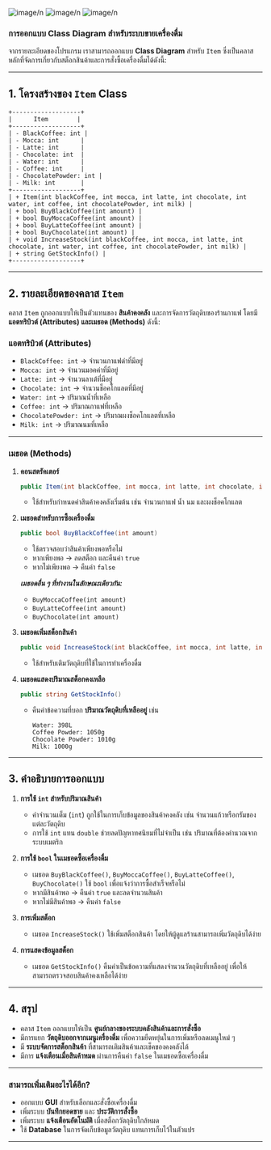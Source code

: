 ![image](https://github.com/user-attachments/assets/5ce45aeb-09ee-46af-a3c8-f7a090928169)/n
![image](https://github.com/user-attachments/assets/a3d3c158-6d4f-48f1-a5fc-e3923eaaa581)/n
![image](https://github.com/user-attachments/assets/3bf1068c-7704-4d98-abcb-64717d0d1b2a)/n



### **การออกแบบ Class Diagram สำหรับระบบขายเครื่องดื่ม**  

จากรายละเอียดของโปรแกรม เราสามารถออกแบบ **Class Diagram** สำหรับ `Item` ซึ่งเป็นคลาสหลักที่จัดการเกี่ยวกับสต็อกสินค้าและการสั่งซื้อเครื่องดื่มได้ดังนี้:

---

## **1. โครงสร้างของ `Item` Class**
```plaintext
+-------------------+
|      Item        |
+-------------------+
| - BlackCoffee: int |
| - Mocca: int      |
| - Latte: int      |
| - Chocolate: int  |
| - Water: int      |
| - Coffee: int     |
| - ChocolatePowder: int |
| - Milk: int       |
+-------------------+
| + Item(int blackCoffee, int mocca, int latte, int chocolate, int water, int coffee, int chocolatePowder, int milk) |
| + bool BuyBlackCoffee(int amount) |
| + bool BuyMoccaCoffee(int amount) |
| + bool BuyLatteCoffee(int amount) |
| + bool BuyChocolate(int amount) |
| + void IncreaseStock(int blackCoffee, int mocca, int latte, int chocolate, int water, int coffee, int chocolatePowder, int milk) |
| + string GetStockInfo() |
+-------------------+
```
---

## **2. รายละเอียดของคลาส `Item`**
คลาส `Item` ถูกออกแบบให้เป็นตัวแทนของ **สินค้าคงคลัง** และการจัดการวัตถุดิบของร้านกาแฟ โดยมี **แอตทริบิวต์ (Attributes) และเมธอด (Methods)** ดังนี้:

### **แอตทริบิวต์ (Attributes)**
- `BlackCoffee: int` → จำนวนกาแฟดำที่มีอยู่
- `Mocca: int` → จำนวนมอคค่าที่มีอยู่
- `Latte: int` → จำนวนลาเต้ที่มีอยู่
- `Chocolate: int` → จำนวนช็อคโกแลตที่มีอยู่
- `Water: int` → ปริมาณน้ำที่เหลือ
- `Coffee: int` → ปริมาณกาแฟที่เหลือ
- `ChocolatePowder: int` → ปริมาณผงช็อคโกแลตที่เหลือ
- `Milk: int` → ปริมาณนมที่เหลือ

---

### **เมธอด (Methods)**
1. **คอนสตรัคเตอร์**
   ```csharp
   public Item(int blackCoffee, int mocca, int latte, int chocolate, int water, int coffee, int chocolatePowder, int milk)
   ```
   - ใช้สำหรับกำหนดค่าสินค้าคงคลังเริ่มต้น เช่น จำนวนกาแฟ น้ำ นม และผงช็อคโกแลต

2. **เมธอดสำหรับการซื้อเครื่องดื่ม**
   ```csharp
   public bool BuyBlackCoffee(int amount)
   ```
   - ใช้ตรวจสอบว่าสินค้าเพียงพอหรือไม่
   - หากเพียงพอ → ลดสต็อก และคืนค่า `true`
   - หากไม่เพียงพอ → คืนค่า `false`
   
   ***เมธอดอื่น ๆ ที่ทำงานในลักษณะเดียวกัน:***
   - `BuyMoccaCoffee(int amount)`
   - `BuyLatteCoffee(int amount)`
   - `BuyChocolate(int amount)`

3. **เมธอดเพิ่มสต็อกสินค้า**
   ```csharp
   public void IncreaseStock(int blackCoffee, int mocca, int latte, int chocolate, int water, int coffee, int chocolatePowder, int milk)
   ```
   - ใช้สำหรับเติมวัตถุดิบที่ใช้ในการทำเครื่องดื่ม

4. **เมธอดแสดงปริมาณสต็อกคงเหลือ**
   ```csharp
   public string GetStockInfo()
   ```
   - คืนค่าข้อความที่บอก **ปริมาณวัตถุดิบที่เหลืออยู่** เช่น  
     ```
     Water: 398L
     Coffee Powder: 1050g
     Chocolate Powder: 1010g
     Milk: 1000g
     ```

---

## **3. คำอธิบายการออกแบบ**
1. **การใช้ `int` สำหรับปริมาณสินค้า**
   - ค่าจำนวนเต็ม (`int`) ถูกใช้ในการเก็บข้อมูลของสินค้าคงคลัง เช่น จำนวนแก้วหรือกรัมของแต่ละวัตถุดิบ
   - การใช้ `int` แทน `double` ช่วยลดปัญหาทศนิยมที่ไม่จำเป็น เช่น ปริมาณที่ต้องคำนวณจากระบบเมตริก

2. **การใช้ `bool` ในเมธอดซื้อเครื่องดื่ม**
   - เมธอด `BuyBlackCoffee()`, `BuyMoccaCoffee()`, `BuyLatteCoffee()`, `BuyChocolate()` ใช้ `bool` เพื่อแจ้งว่าการซื้อสำเร็จหรือไม่  
   - หากมีสินค้าพอ → คืนค่า `true` และลดจำนวนสินค้า  
   - หากไม่มีสินค้าพอ → คืนค่า `false`

3. **การเพิ่มสต็อก**
   - เมธอด `IncreaseStock()` ใช้เพิ่มสต็อกสินค้า โดยให้ผู้ดูแลร้านสามารถเพิ่มวัตถุดิบได้ง่าย

4. **การแสดงข้อมูลสต็อก**
   - เมธอด `GetStockInfo()` คืนค่าเป็นข้อความที่แสดงจำนวนวัตถุดิบที่เหลืออยู่ เพื่อให้สามารถตรวจสอบสินค้าคงเหลือได้ง่าย

---

## **4. สรุป**
- คลาส `Item` ออกแบบให้เป็น **ศูนย์กลางของระบบคลังสินค้าและการสั่งซื้อ**  
- มีการแยก **วัตถุดิบออกจากเมนูเครื่องดื่ม** เพื่อความยืดหยุ่นในการเพิ่มหรือลดเมนูใหม่ ๆ  
- มี **ระบบจัดการสต็อกสินค้า** ที่สามารถเติมสินค้าและเช็คของคงคลังได้  
- มีการ **แจ้งเตือนเมื่อสินค้าหมด** ผ่านการคืนค่า `false` ในเมธอดซื้อเครื่องดื่ม  

---

### **สามารถเพิ่มเติมอะไรได้อีก?**
- ออกแบบ **GUI** สำหรับเลือกและสั่งซื้อเครื่องดื่ม  
- เพิ่มระบบ **บันทึกยอดขาย** และ **ประวัติการสั่งซื้อ**  
- เพิ่มระบบ **แจ้งเตือนอัตโนมัติ** เมื่อสต็อกวัตถุดิบใกล้หมด  
- ใช้ **Database** ในการจัดเก็บข้อมูลวัตถุดิบ แทนการเก็บไว้ในตัวแปร  

---
